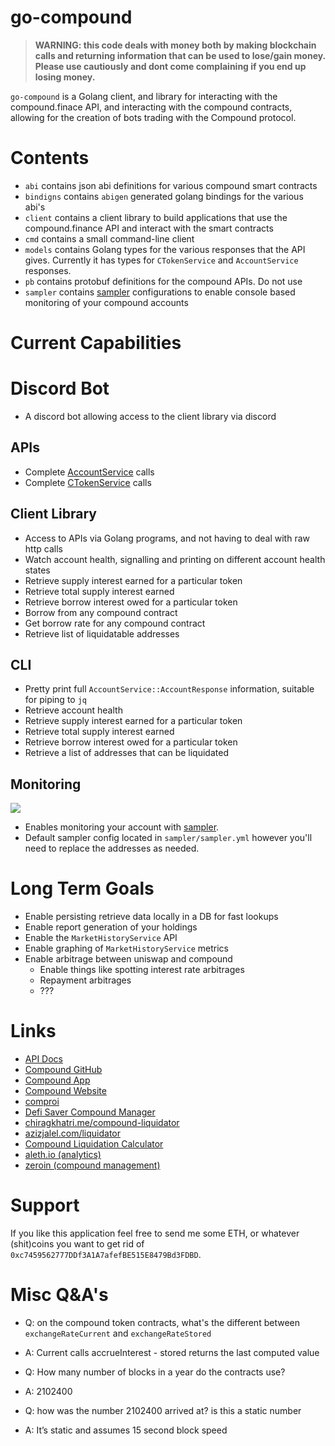 # go-compound

> **WARNING: this code deals with money both by making blockchain calls and returning information that can be used to lose/gain money. Please use cautiously and dont come complaining if you end up losing money.**

`go-compound` is a Golang client, and library for interacting with the compound.finace API, and interacting with the compound contracts, allowing for the creation of bots trading with the Compound protocol.

# Contents

* `abi` contains json abi definitions for various compound smart contracts
* `bindigns` contains `abigen` generated golang bindings for the various abi's
* `client` contains a client library to build applications that use the compound.finance API and interact with the smart contracts
* `cmd` contains a small command-line client
* `models` contains Golang types for the various responses that the API gives. Currently it has types for `CTokenService` and `AccountService` responses.
* `pb` contains protobuf definitions for the compound APIs. Do not use
* `sampler` contains [sampler](https://github.com/sqshq/sampler) configurations to enable console based monitoring of your compound accounts

# Current Capabilities

# Discord Bot

* A discord bot allowing access to the client library via discord

## APIs

* Complete [AccountService](https://compound.finance/developers/api#AccountService) calls
* Complete [CTokenService](https://compound.finance/developers/api#CTokenService) calls

## Client Library

* Access to APIs via Golang programs, and not having to deal with raw http calls
* Watch account health, signalling and printing on different account health states
* Retrieve supply interest earned for a particular token
* Retrieve total supply interest earned
* Retrieve borrow interest owed for a particular token
* Borrow from any compound contract
* Get borrow rate for any compound contract
* Retrieve list of liquidatable addresses

## CLI

* Pretty print full  `AccountService::AccountResponse` information, suitable for piping to `jq`
* Retrieve account health
* Retrieve supply interest earned for a particular token
* Retrieve total supply interest earned
* Retrieve borrow interest owed for a particular token
* Retrieve a list of addresses that can be liquidated

## Monitoring

![](https://gateway.temporal.cloud/ipfs/QmZeLP8oN93H9DgCTp8G3C7cpPfw2xZ1rDeSFsLwa1ftTe)

* Enables monitoring your account with [sampler](https://github.com/sqshq/sampler).
* Default sampler config located in `sampler/sampler.yml` however you'll need to replace the addresses as needed.

# Long Term Goals

* Enable persisting retrieve data locally in a DB for fast lookups
* Enable report generation of your holdings
* Enable the `MarketHistoryService` API
* Enable graphing of `MarketHistoryService` metrics
* Enable arbitrage between uniswap and compound
  * Enable things like spotting interest rate arbitrages
  * Repayment arbitrages
  * ???

# Links

* [API Docs](https://compound.finance/developers/api)
* [Compound GitHub](https://github.com/compound-finance/)
* [Compound App](https://app.compound.finance/)
* [Compound Website](https://compound.finance/)
* [comproi](https://www.comproi.com/#)
* [Defi Saver Compound Manager](https://defisaver.com/compound/manage)
* [chiragkhatri.me/compound-liquidator](https://chiragkhatri.me/compound-liquidator/)
* [azizjalel.com/liquidator](https://azizjalel.com/comp/index2.php)
* [Compound Liquidation Calculator](https://azizjalel.github.io/compoundcalc/)
* [aleth.io (analytics)](https://aleth.io/)
* [zeroin (compound management)](https://beta.zerion.io)

# Support

If you like this application feel free to send me some ETH, or whatever (shit)coins you want to get rid of `0xc7459562777DDf3A1A7afefBE515E8479Bd3FDBD`.

# Misc Q&A's

* Q: on the compound token contracts, what's the different between `exchangeRateCurrent` and `exchangeRateStored`
* A: Current calls accrueInterest - stored returns the last computed value

* Q: How many number of blocks in a year do the contracts use?
* A: 2102400

* Q: how was the number 2102400 arrived at? is this a static number
* A: It’s static and assumes 15 second block speed
